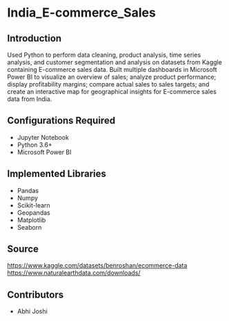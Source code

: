 # India_E-commerce_Sales
## Introduction
Used Python to perform data cleaning, product analysis, time series analysis, and customer segmentation and analysis on datasets from Kaggle containing E-commerce sales data. Built multiple dashboards in Microsoft Power BI to visualize an overview of sales; analyze product performance; display profitability margins; compare actual sales to sales targets; and create an interactive map for geographical insights for E-commerce sales data from India.

## Configurations Required
- Jupyter Notebook
- Python 3.6+
- Microsoft Power BI

## Implemented Libraries
- Pandas
- Numpy
- Scikit-learn
- Geopandas
- Matplotlib
- Seaborn

## Source
https://www.kaggle.com/datasets/benroshan/ecommerce-data
https://www.naturalearthdata.com/downloads/

## Contributors
- Abhi Joshi
